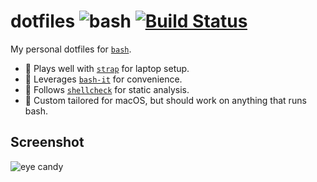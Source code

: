 # dotfiles ![bash](https://img.shields.io/badge/%F0%9F%9B%A0-bash-blue.svg) [![Build Status](https://travis-ci.com/rypit/dotfiles.svg?branch=master)](https://travis-ci.com/rypit/dotfiles)
My personal dotfiles for [`bash`](https://www.gnu.org/software/bash/).

* 🤼‍ Plays well with [`strap`](https://github.com/MikeMcQuaid/strap) for laptop setup.
* 🧙‍ Leverages [`bash-it`](https://github.com/Bash-it/bash-it) for convenience.
* 🐚 Follows [`shellcheck`](https://github.com/koalaman/shellcheck) for static analysis.
* 🍏 Custom tailored for macOS, but should work on anything that runs bash.

## Screenshot
![eye candy](https://user-images.githubusercontent.com/191847/53690930-d5c2e900-3d41-11e9-9e92-2ba435998c8c.gif)
